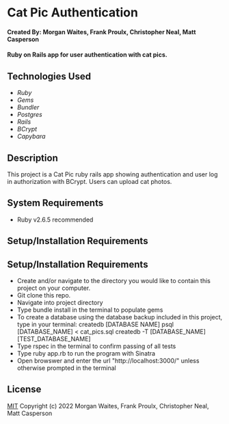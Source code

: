 # Cat Pic Authentication

#### Created By: Morgan Waites, Frank Proulx, Christopher Neal, Matt Casperson

#### Ruby on Rails app for user authentication with cat pics.

## Technologies Used

* _Ruby_
* _Gems_
* _Bundler_
* _Postgres_
* _Rails_
* _BCrypt_
* _Capybara_


## Description

This project is a Cat Pic ruby rails app showing authentication and user log in authorization with BCrypt. Users can upload cat photos.

## System Requirements

* Ruby v2.6.5 recommended

## Setup/Installation Requirements

## Setup/Installation Requirements

* Create and/or navigate to the directory you would like to contain this project on your computer.
* Git clone this repo.
* Navigate into project directory 
* Type bundle install in the terminal to populate gems
* To create a database using the database backup included in this project, type in your terminal: 
      createdb [DATABASE NAME] 
      psql [DATABASE_NAME] < cat_pics.sql
      createdb -T [DATABASE_NAME] [TEST_DATABASE_NAME]
* Type rspec in the terminal to confirm passing of all tests  
* Type ruby app.rb to run the program with Sinatra
* Open browswer and enter the url "http://localhost:3000/" unless otherwise prompted in the terminal

## License

[MIT](https://opensource.org/licenses/MIT) Copyright (c) 2022 Morgan Waites, Frank Proulx, Christopher Neal, Matt Casperson
